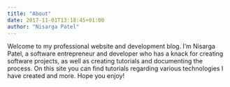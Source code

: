 ```yaml
---
title: "About"
date: 2017-11-01T13:18:45+01:00
author: "Nisarga Patel"
---
```


Welcome to my professional website and development blog. I’m Nisarga Patel, a software entrepreneur and developer who has a knack for creating software projects, as well as creating tutorials and documenting the process. On this site you can find tutorials regarding various technologies I have created and more. Hope you enjoy!
